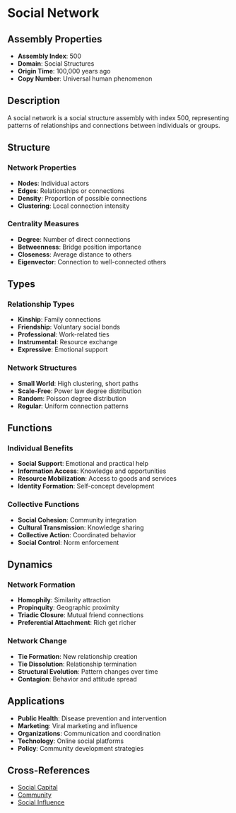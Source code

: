 # Social Network

## Assembly Properties
- **Assembly Index**: 500
- **Domain**: Social Structures
- **Origin Time**: 100,000 years ago
- **Copy Number**: Universal human phenomenon

## Description

A social network is a social structure assembly with index 500, representing patterns of relationships and connections between individuals or groups.

## Structure

### Network Properties
- **Nodes**: Individual actors
- **Edges**: Relationships or connections
- **Density**: Proportion of possible connections
- **Clustering**: Local connection intensity

### Centrality Measures
- **Degree**: Number of direct connections
- **Betweenness**: Bridge position importance
- **Closeness**: Average distance to others
- **Eigenvector**: Connection to well-connected others

## Types

### Relationship Types
- **Kinship**: Family connections
- **Friendship**: Voluntary social bonds
- **Professional**: Work-related ties
- **Instrumental**: Resource exchange
- **Expressive**: Emotional support

### Network Structures
- **Small World**: High clustering, short paths
- **Scale-Free**: Power law degree distribution
- **Random**: Poisson degree distribution
- **Regular**: Uniform connection patterns

## Functions

### Individual Benefits
- **Social Support**: Emotional and practical help
- **Information Access**: Knowledge and opportunities
- **Resource Mobilization**: Access to goods and services
- **Identity Formation**: Self-concept development

### Collective Functions
- **Social Cohesion**: Community integration
- **Cultural Transmission**: Knowledge sharing
- **Collective Action**: Coordinated behavior
- **Social Control**: Norm enforcement

## Dynamics

### Network Formation
- **Homophily**: Similarity attraction
- **Propinquity**: Geographic proximity
- **Triadic Closure**: Mutual friend connections
- **Preferential Attachment**: Rich get richer

### Network Change
- **Tie Formation**: New relationship creation
- **Tie Dissolution**: Relationship termination
- **Structural Evolution**: Pattern changes over time
- **Contagion**: Behavior and attitude spread

## Applications

- **Public Health**: Disease prevention and intervention
- **Marketing**: Viral marketing and influence
- **Organizations**: Communication and coordination
- **Technology**: Online social platforms
- **Policy**: Community development strategies

## Cross-References

- [Social Capital](/domains/cognitive/social_structures/social_capital.md)
- [Community](/domains/cognitive/social_structures/community.md)
- [Social Influence](/domains/cognitive/group_dynamics/social_influence.md)